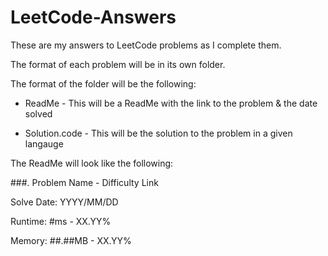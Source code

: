 # LeetCode-Answers
These are my answers to LeetCode problems as I complete them.

The format of each problem will be in its own folder.

The format of the folder will be the following:

- ReadMe - This will be a ReadMe with the link to the problem & the date solved

- Solution.code - This will be the solution to the problem in a given langauge

The ReadMe will look like the following:

###. Problem Name - Difficulty
Link

Solve Date: YYYY/MM/DD

Runtime: #ms - XX.YY%

Memory: ##.##MB - XX.YY%
